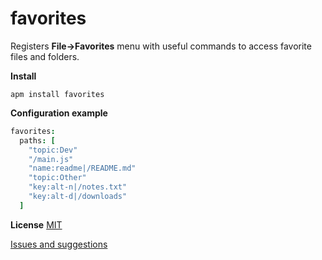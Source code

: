 favorites
==========
Registers **File->Favorites** menu with useful commands to access favorite files and folders.

**Install**

```apm install favorites```

**Configuration example**

```cson
favorites:
  paths: [
    "topic:Dev"
    "/main.js"
    "name:readme|/README.md"
    "topic:Other"
    "key:alt-n|/notes.txt"
    "key:alt-d|/downloads"
  ]

```
**License** [MIT](https://github.com/gliviu/atom-favorites/blob/master/LICENSE)

[Issues and suggestions](https://github.com/gliviu/atom-favorites/issues)

